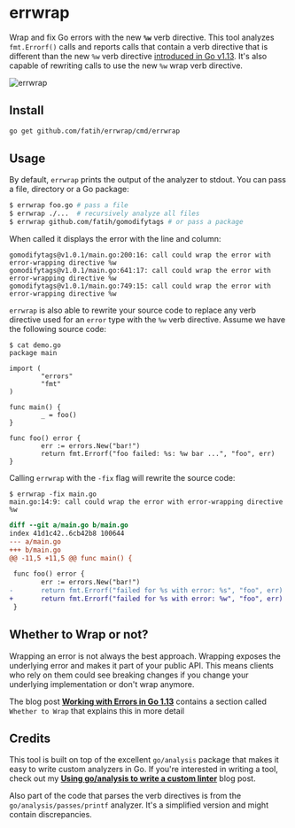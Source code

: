 # errwrap

Wrap and fix Go errors with the new **`%w`** verb directive. This tool analyzes
`fmt.Errorf()` calls and reports calls that contain a verb directive that is
different than the new `%w` verb directive [introduced in Go v1.13](https://golang.org/doc/go1.13#error_wrapping). It's also capable of rewriting calls to use the new `%w` wrap verb directive.

![errwrap](https://user-images.githubusercontent.com/438920/69905498-26b34c80-1369-11ea-888d-608f32678971.gif)

## Install

```bash
go get github.com/fatih/errwrap/cmd/errwrap
```

## Usage

By default, `errwrap` prints the output of the analyzer to stdout. You can pass
a file, directory or a Go package:

```sh
$ errwrap foo.go # pass a file
$ errwrap ./...  # recursively analyze all files
$ errwrap github.com/fatih/gomodifytags # or pass a package
```

When called it displays the error with the line and column:

```
gomodifytags@v1.0.1/main.go:200:16: call could wrap the error with error-wrapping directive %w
gomodifytags@v1.0.1/main.go:641:17: call could wrap the error with error-wrapping directive %w
gomodifytags@v1.0.1/main.go:749:15: call could wrap the error with error-wrapping directive %w
```

`errwrap` is also able to rewrite your source code to replace any verb
directive used for an `error` type with the `%w` verb directive. Assume we have
the following source code:

```
$ cat demo.go
package main

import (
        "errors"
        "fmt"
)

func main() {
        _ = foo()
}

func foo() error {
        err := errors.New("bar!")
        return fmt.Errorf("foo failed: %s: %w bar ...", "foo", err)
}
```

Calling `errwrap` with the `-fix` flag will rewrite the source code:

```
$ errwrap -fix main.go
main.go:14:9: call could wrap the error with error-wrapping directive %w
```

```diff
diff --git a/main.go b/main.go
index 41d1c42..6cb42b8 100644
--- a/main.go
+++ b/main.go
@@ -11,5 +11,5 @@ func main() {

 func foo() error {
        err := errors.New("bar!")
-       return fmt.Errorf("failed for %s with error: %s", "foo", err)
+       return fmt.Errorf("failed for %s with error: %w", "foo", err)
 }
```

## Whether to Wrap or not?

Wrapping an error is not always the best approach. Wrapping exposes the
underlying error and makes it part of your public API. This means clients who
rely on them could see breaking changes if you change your underlying
implementation or don't wrap anymore.

The blog post **[Working with Errors in Go
1.13](https://blog.golang.org/go1.13-errors)** contains a section called
`Whether to Wrap` that explains this in more detail


## Credits

This tool is built on top of the excellent `go/analysis` package that makes it
easy to write custom analyzers in Go. If you're interested in writing a tool,
check out my **[Using go/analysis to write a custom
linter](https://arslan.io/2019/06/13/using-go-analysis-to-write-a-custom-linter/)**
blog post.

Also part of the code that parses the verb directives is from the
`go/analysis/passes/printf` analyzer. It's a simplified version and might
contain discrepancies.
